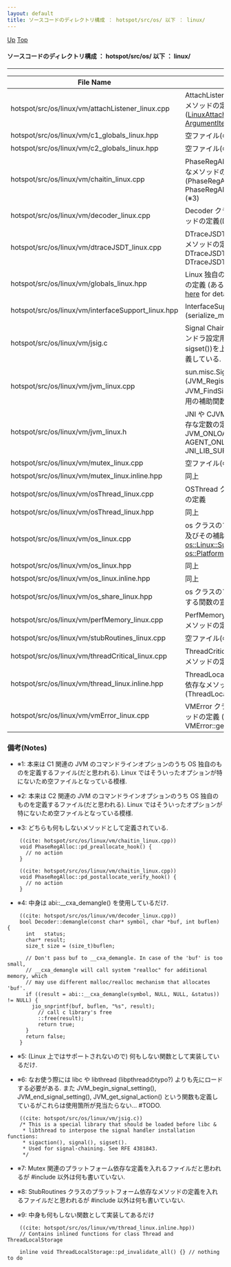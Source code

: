 ```yaml
---
layout: default
title: ソースコードのディレクトリ構成 ： hotspot/src/os/ 以下 ： linux/
---
```

[Up](nofy_wtXm1.html) [Top](../index.html)

#### ソースコードのディレクトリ構成 ： hotspot/src/os/ 以下 ： linux/

--- 

File Name                                                         | Description
----------------------------------------------------------------- | -----------------------------------------------------------------
hotspot/src/os/linux/vm/attachListener_linux.cpp         	  |  AttachListener クラスのプラットフォーム依存なメソッドの定義, 及びその補助クラスの定義 ([LinuxAttachListener, LinuxAttachOperation, ArgumentIterator](norfP3Zc-E.html))
hotspot/src/os/linux/vm/c1_globals_linux.hpp             	  |  空ファイル(※1) (See: [here](no7882y_Y.html) for details)
hotspot/src/os/linux/vm/c2_globals_linux.hpp             	  |  空ファイル(※2) (See: [here](no7882y_Y.html) for details)
hotspot/src/os/linux/vm/chaitin_linux.cpp                	  |  PhaseRegAlloc クラスのプラットフォーム依存なメソッドの定義(PhaseRegAlloc::pd_preallocate_hook(), PhaseRegAlloc::pd_postallocate_verify_hook()) (※3)
hotspot/src/os/linux/vm/decoder_linux.cpp                	  |  Decoder クラスのプラットフォーム依存なメソッドの定義(Decoder::demangle()) (※4)
hotspot/src/os/linux/vm/dtraceJSDT_linux.cpp             	  |  DTraceJSDT クラスのプラットフォーム依存なメソッドの定義(DTraceJSDT::pd_activate(), DTraceJSDT::pd_dispose(), DTraceJSDT::pd_is_supported()) (※5)
hotspot/src/os/linux/vm/globals_linux.hpp                	  |  Linux 独自の JVM のコマンドラインオプションの定義 (あるいはデフォルト値の変更) (See: [here](no7882y_Y.html) for details)
hotspot/src/os/linux/vm/interfaceSupport_linux.hpp       	  |  InterfaceSupport クラス用の関数の定義 (serialize_memory())
hotspot/src/os/linux/vm/jsig.c                           	  |  Signal Chaining 機能用のファイル. シグナルハンドラ設定用の関数(sigaction(), signal(), sigset())を上書きするために同名の独自関数を定義している. (※6)
hotspot/src/os/linux/vm/jvm_linux.cpp                    	  |  sun.misc.Signal クラス用の補助関数(JVM_RegisterSignal(), JVM_RaiseSignal(), JVM_FindSignal()), 及び os::exception_name() 用の補助関数(signal_name()) の定義
hotspot/src/os/linux/vm/jvm_linux.h                      	  |  JNI や CJVM 等に関係したプラットフォーム依存な定数の定義 (JNI_ONLOAD_SYMBOLS, JVM_ONLOAD_SYMBOLS, AGENT_ONLOAD_SYMBOLS, JNI_LIB_PREFIX, JNI_LIB_SUFFIX, etc)
hotspot/src/os/linux/vm/mutex_linux.cpp                  	  |  空ファイル(※7)
hotspot/src/os/linux/vm/mutex_linux.inline.hpp           	  |  同上
hotspot/src/os/linux/vm/osThread_linux.cpp               	  |  OSThread クラスのプラットフォーム依存な部分の定義
hotspot/src/os/linux/vm/osThread_linux.hpp               	  |  同上
hotspot/src/os/linux/vm/os_linux.cpp                     	  |  os クラスのプラットフォーム依存な部分の定義, 及びその補助クラスの定義 ([os::Linux, os::Linux::SuspendResume, os::PlatformEvent, os::PlatformParker](noQaAIxjzs.html))
hotspot/src/os/linux/vm/os_linux.hpp                              |  同上
hotspot/src/os/linux/vm/os_linux.inline.hpp              	  |  同上
hotspot/src/os/linux/vm/os_share_linux.hpp               	  |  os クラスのプラットフォーム依存な部分で使用する関数の宣言
hotspot/src/os/linux/vm/perfMemory_linux.cpp             	  |  PerfMemory クラスのプラットフォーム依存なメソッドの定義
hotspot/src/os/linux/vm/stubRoutines_linux.cpp                    |  空ファイル(※8)
hotspot/src/os/linux/vm/threadCritical_linux.cpp         	  |  ThreadCritical クラスのプラットフォーム依存なメソッドの定義
hotspot/src/os/linux/vm/thread_linux.inline.hpp          	  |  ThreadLocalStorage クラスのプラットフォーム依存なメソッドの定義(ThreadLocalStorage::pd_invalidate_all()) (※9)
hotspot/src/os/linux/vm/vmError_linux.cpp                	  |  VMError クラスのプラットフォーム依存なメソッドの定義 (VMError::show_message_box(), VMError::get_resetted_sighandler(), etc)

### 備考(Notes)
* ※1: 本来は C1 関連の JVM のコマンドラインオプションのうち OS 独自のものを定義するファイル(だと思われる). Linux ではそういったオプションが特にないため空ファイルとなっている模様.

* ※2: 本来は C2 関連の JVM のコマンドラインオプションのうち OS 独自のものを定義するファイル(だと思われる). Linux ではそういったオプションが特にないため空ファイルとなっている模様.

* ※3: どちらも何もしないメソッドとして定義されている.

```
    ((cite: hotspot/src/os/linux/vm/chaitin_linux.cpp))
    void PhaseRegAlloc::pd_preallocate_hook() {
      // no action
    }
```

```
    ((cite: hotspot/src/os/linux/vm/chaitin_linux.cpp))
    void PhaseRegAlloc::pd_postallocate_verify_hook() {
      // no action
    }
```

* ※4: 中身は abi::__cxa_demangle() を使用しているだけ.

```
    ((cite: hotspot/src/os/linux/vm/decoder_linux.cpp))
    bool Decoder::demangle(const char* symbol, char *buf, int buflen) {
      int   status;
      char* result;
      size_t size = (size_t)buflen;
    
      // Don't pass buf to __cxa_demangle. In case of the 'buf' is too small,
      // __cxa_demangle will call system "realloc" for additional memory, which
      // may use different malloc/realloc mechanism that allocates 'buf'.
      if ((result = abi::__cxa_demangle(symbol, NULL, NULL, &status)) != NULL) {
        jio_snprintf(buf, buflen, "%s", result);
          // call c library's free
          ::free(result);
          return true;
      }
      return false;
    }
```

* ※5: (Linux 上ではサポートされないので) 何もしない関数として実装しているだけ.

* ※6: なお使う際には libc や libthread (libpthreadのtypo?) よりも先にロードする必要がある. また JVM_begin_signal_setting(), JVM_end_signal_setting(), JVM_get_signal_action() という関数も定義しているがこれらは使用箇所が見当たらない... #TODO.

```
    ((cite: hotspot/src/os/linux/vm/jsig.c))
    /* This is a special library that should be loaded before libc &
     * libthread to interpose the signal handler installation functions:
     * sigaction(), signal(), sigset().
     * Used for signal-chaining. See RFE 4381843.
     */
```

* ※7: Mutex 関連のプラットフォーム依存な定義を入れるファイルだと思われるが #include 以外は何も書いていない.

* ※8: StubRoutines クラスのプラットフォーム依存なメソッドの定義を入れるファイルだと思われるが #include 以外は何も書いていない.

* ※9: 中身も何もしない関数として実装してあるだけ

```
    ((cite: hotspot/src/os/linux/vm/thread_linux.inline.hpp))
    // Contains inlined functions for class Thread and ThreadLocalStorage
    
    inline void ThreadLocalStorage::pd_invalidate_all() {} // nothing to do
```







